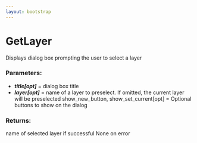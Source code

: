 ```yaml
---
layout: bootstrap
---
```


# GetLayer

Displays dialog box prompting the user to select a layer
        

### Parameters:

- ***title[opt]*** = dialog box title
- ***layer[opt]*** = name of a layer to preselect. If omitted, the current layer will be preselected
show_new_button, show_set_current[opt] = Optional buttons to show on the dialog
        

### Returns:


name of selected layer if successful
None on error
        
